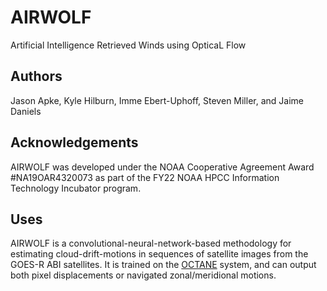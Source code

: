 # AIRWOLF
Artificial Intelligence Retrieved Winds using OpticaL Flow

## Authors
Jason Apke, Kyle Hilburn, Imme Ebert-Uphoff, Steven Miller, and Jaime Daniels

## Acknowledgements
AIRWOLF was developed under the NOAA Cooperative Agreement Award #NA19OAR4320073 as part of the FY22 NOAA HPCC Information Technology Incubator program.

## Uses
AIRWOLF is a convolutional-neural-network-based methodology for estimating cloud-drift-motions in sequences of satellite images from the GOES-R ABI satellites.  It is trained on the [OCTANE](github.com/JasonApke/OCTANE) system, and can output both pixel displacements or navigated zonal/meridional motions.

